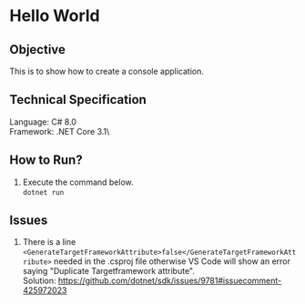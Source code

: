 # Hello World

## Objective
This is to show how to create a console application.

## Technical Specification
Language: C# 8.0\
Framework: .NET Core 3.1\

## How to Run?
1. Execute the command below.\
   `dotnet run`

## Issues
1. There is a line `<GenerateTargetFrameworkAttribute>false</GenerateTargetFrameworkAttribute>` needed in the .csproj file otherwise VS Code will show an error saying "Duplicate Targetframework attribute".\
   Solution: https://github.com/dotnet/sdk/issues/9781#issuecomment-425972023
